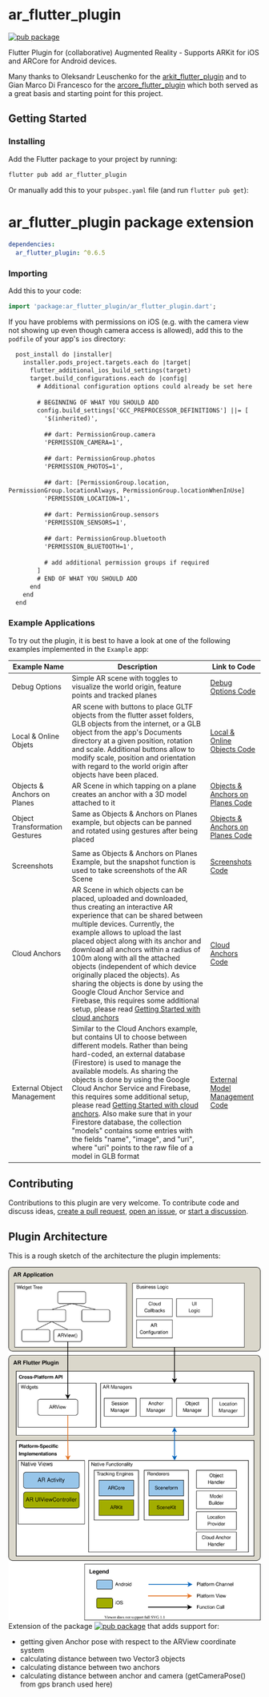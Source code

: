 # ar_flutter_plugin
[![pub package](https://img.shields.io/pub/v/ar_flutter_plugin.svg)](https://pub.dev/packages/ar_flutter_plugin)

Flutter Plugin for (collaborative) Augmented Reality - Supports ARKit for iOS and ARCore for Android devices.

Many thanks to Oleksandr Leuschenko for the [arkit_flutter_plugin](https://github.com/olexale/arkit_flutter_plugin) and to Gian Marco Di Francesco for the [arcore_flutter_plugin](https://github.com/giandifra/arcore_flutter_plugin) which both served as a great basis and starting point for this project.

## Getting Started

### Installing

Add the Flutter package to your project by running:

```bash
flutter pub add ar_flutter_plugin
```

Or manually add this to your `pubspec.yaml` file (and run `flutter pub get`):
# ar_flutter_plugin package extension

```yaml
dependencies:
  ar_flutter_plugin: ^0.6.5
```

### Importing

Add this to your code:

```dart
import 'package:ar_flutter_plugin/ar_flutter_plugin.dart';
```

If you have problems with permissions on iOS (e.g. with the camera view not showing up even though camera access is allowed), add this to the ```podfile``` of your app's ```ios``` directory:

```pod
  post_install do |installer|
    installer.pods_project.targets.each do |target|
      flutter_additional_ios_build_settings(target)
      target.build_configurations.each do |config|
        # Additional configuration options could already be set here

        # BEGINNING OF WHAT YOU SHOULD ADD
        config.build_settings['GCC_PREPROCESSOR_DEFINITIONS'] ||= [
          '$(inherited)',

          ## dart: PermissionGroup.camera
          'PERMISSION_CAMERA=1',

          ## dart: PermissionGroup.photos
          'PERMISSION_PHOTOS=1',

          ## dart: [PermissionGroup.location, PermissionGroup.locationAlways, PermissionGroup.locationWhenInUse]
          'PERMISSION_LOCATION=1',

          ## dart: PermissionGroup.sensors
          'PERMISSION_SENSORS=1',

          ## dart: PermissionGroup.bluetooth
          'PERMISSION_BLUETOOTH=1',

          # add additional permission groups if required
        ]
        # END OF WHAT YOU SHOULD ADD
      end
    end
  end
```


### Example Applications

To try out the plugin, it is best to have a look at one of the following examples implemented in the `Example` app:


| Example Name                   | Description                                                                                                                                                                                                                                                                                                                                                                                                                                                                                                                                                                                              | Link to Code                                                                                                                                         |
| ------------------------------ | -------------------------------------------------------------------------------------------------------------------------------------------------------------------------------------------------------------------------------------------------------------------------------------------------------------------------------------------------------------------------------------------------------------------------------------------------------------------------------------------------------------------------------------------------------------------------------------------------------- | ---------------------------------------------------------------------------------------------------------------------------------------------------- |
| Debug Options                  | Simple AR scene with toggles to visualize the world origin, feature points and tracked planes                                                                                                                                                                                                                                                                                                                                                                                                                                                                                                            | [Debug Options Code](https://github.com/CariusLars/ar_flutter_plugin/blob/main/example/lib/examples/debugoptionsexample.dart)                        |
| Local & Online Objets          | AR scene with buttons to place GLTF objects from the flutter asset folders, GLB objects from the internet, or a GLB object from the app's Documents directory at a given position, rotation and scale. Additional buttons allow to modify scale, position and orientation with regard to the world origin after objects have been placed.                                                                                                                                                                                                                                                                | [Local & Online Objects Code](https://github.com/CariusLars/ar_flutter_plugin/blob/main/example/lib/examples/localandwebobjectsexample.dart)         |
| Objects & Anchors on Planes    | AR Scene in which tapping on a plane creates an anchor with a 3D model attached to it                                                                                                                                                                                                                                                                                                                                                                                                                                                                                                                    | [Objects & Anchors on Planes Code](https://github.com/CariusLars/ar_flutter_plugin/blob/main/example/lib/examples/objectgesturesexample.dart)        |
| Object Transformation Gestures | Same as Objects & Anchors on Planes example, but objects can be panned and rotated using gestures after being placed                                                                                                                                                                                                                                                                                                                                                                                                                                                                                     | [Objects & Anchors on Planes Code](https://github.com/CariusLars/ar_flutter_plugin/blob/main/example/lib/examples/objectsonplanesexample.dart)       |
|                                |
| Screenshots                    | Same as Objects & Anchors on Planes Example, but the snapshot function is used to take screenshots of the AR Scene                                                                                                                                                                                                                                                                                                                                                                                                                                                                                       | [Screenshots Code](https://github.com/CariusLars/ar_flutter_plugin/blob/main/example/lib/examples/screenshotexample.dart)                            |
| Cloud Anchors                  | AR Scene in which objects can be placed, uploaded and downloaded, thus creating an interactive AR experience that can be shared between multiple devices. Currently, the example allows to upload the last placed object along with its anchor and download all anchors within a radius of 100m along with all the attached objects (independent of which device originally placed the objects). As sharing the objects is done by using the Google Cloud Anchor Service and Firebase, this requires some additional setup, please read [Getting Started with cloud anchors](cloudAnchorSetup.md)        | [Cloud Anchors Code](https://github.com/CariusLars/ar_flutter_plugin/blob/main/example/lib/examples/cloudanchorexample.dart)                         |
| External Object Management     | Similar to the Cloud Anchors example, but contains UI to choose between different models. Rather than being hard-coded, an external database (Firestore) is used to manage the available models. As sharing the objects is done by using the Google Cloud Anchor Service and Firebase, this requires some additional setup, please read [Getting Started with cloud anchors](cloudAnchorSetup.md). Also make sure that in your Firestore database, the collection "models" contains some entries with the fields "name", "image", and "uri", where "uri" points to the raw file of a model in GLB format | [External Model Management Code](https://github.com/CariusLars/ar_flutter_plugin/blob/main/example/lib/examples/externalmodelmanagementexample.dart) |

## Contributing

Contributions to this plugin are very welcome. To contribute code and discuss ideas, [create a pull request](https://github.com/CariusLars/ar_flutter_plugin/compare), [open an issue](https://github.com/CariusLars/ar_flutter_plugin/issues/new), or [start a discussion](https://github.com/CariusLars/ar_flutter_plugin/discussions).

## Plugin Architecture

This is a rough sketch of the architecture the plugin implements:

![ar_plugin_architecture](./AR_Plugin_Architecture_highlevel.svg)
Extension of the package [![pub package](https://img.shields.io/pub/v/ar_flutter_plugin.svg)](https://pub.dev/packages/ar_flutter_plugin) that adds support for:
- getting given Anchor pose with respect to the ARView coordinate system
- calculating distance between two Vector3 objects
- calculating distance between two anchors
- calculating distance between anchor and camera (getCameraPose() from gps branch used here)

